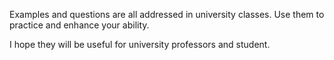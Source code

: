 Examples and questions are all addressed in university classes.
Use them to practice and enhance your ability.

I hope they will be useful for university professors and student.
